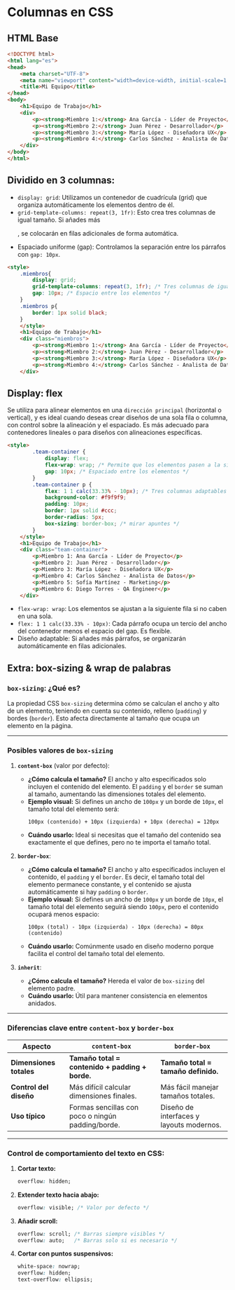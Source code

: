 # Columnas en CSS

## HTML Base
```html
<!DOCTYPE html>
<html lang="es">
<head>
    <meta charset="UTF-8">
    <meta name="viewport" content="width=device-width, initial-scale=1.0">
    <title>Mi Equipo</title>
</head>
<body>
    <h1>Equipo de Trabajo</h1>
    <div>
        <p><strong>Miembro 1:</strong> Ana García - Líder de Proyecto</p>
        <p><strong>Miembro 2:</strong> Juan Pérez - Desarrollador</p>
        <p><strong>Miembro 3:</strong> María López - Diseñadora UX</p>
        <p><strong>Miembro 4:</strong> Carlos Sánchez - Analista de Datos</p>
    </div>
</body>
</html>
```

## Dividido en 3 columnas:
- `display: grid`: Utilizamos un contenedor de cuadrícula (grid) que organiza automáticamente los elementos dentro de él.
- `grid-template-columns: repeat(3, 1fr)`: Esto crea tres columnas de igual tamaño. Si añades más <p>, se colocarán en filas adicionales de forma automática.
- Espaciado uniforme (gap): Controlamos la separación entre los párrafos con `gap: 10px`.

```html
<style>
    .miembros{
        display: grid;
        grid-template-columns: repeat(3, 1fr); /* Tres columnas de igual tamaño */
        gap: 10px; /* Espacio entre los elementos */
    }
    .miembros p{
        border: 1px solid black;
    }
    </style>
    <h1>Equipo de Trabajo</h1>
    <div class="miembros">
        <p><strong>Miembro 1:</strong> Ana García - Líder de Proyecto</p>
        <p><strong>Miembro 2:</strong> Juan Pérez - Desarrollador</p>
        <p><strong>Miembro 3:</strong> María López - Diseñadora UX</p>
        <p><strong>Miembro 4:</strong> Carlos Sánchez - Analista de Datos</p>
    </div>
```

## Display: **flex**
Se utiliza para alinear elementos en una `dirección principal` (horizontal o vertical), y es ideal cuando deseas crear diseños de una sola fila o columna, con control sobre la alineación y el espaciado. Es más adecuado para contenedores lineales o para diseños con alineaciones específicas.

```html
<style>
        .team-container {
            display: flex;
            flex-wrap: wrap; /* Permite que los elementos pasen a la siguiente línea si no hay espacio */
            gap: 10px; /* Espaciado entre los elementos */
        }
        .team-container p {
            flex: 1 1 calc(33.33% - 10px); /* Tres columnas adaptables */
            background-color: #f9f9f9;
            padding: 10px;
            border: 1px solid #ccc;
            border-radius: 5px;
            box-sizing: border-box; /* mirar apuntes */
        }
    </style>
    <h1>Equipo de Trabajo</h1>
    <div class="team-container">
        <p>Miembro 1: Ana García - Líder de Proyecto</p>
        <p>Miembro 2: Juan Pérez - Desarrollador</p>
        <p>Miembro 3: María López - Diseñadora UX</p>
        <p>Miembro 4: Carlos Sánchez - Analista de Datos</p>
        <p>Miembro 5: Sofía Martínez - Marketing</p>
        <p>Miembro 6: Diego Torres - QA Engineer</p>
    </div>
```

- `flex-wrap: wrap`: Los elementos se ajustan a la siguiente fila si no caben en una sola.
- `flex: 1 1 calc(33.33% - 10px)`: Cada párrafo ocupa un tercio del ancho del contenedor menos el espacio del gap. Es flexible.
- Diseño adaptable: Si añades más párrafos, se organizarán automáticamente en filas adicionales.





## Extra: box-sizing & wrap de palabras
### **`box-sizing`**: ¿Qué es?

La propiedad CSS `box-sizing` determina cómo se calculan el ancho y alto de un elemento, teniendo en cuenta su contenido, relleno (`padding`) y bordes (`border`). Esto afecta directamente al tamaño que ocupa un elemento en la página.

---

### **Posibles valores de `box-sizing`**

1. **`content-box`** (valor por defecto):
   - **¿Cómo calcula el tamaño?** 
     El ancho y alto especificados solo incluyen el contenido del elemento. El `padding` y el `border` se suman al tamaño, aumentando las dimensiones totales del elemento.
   - **Ejemplo visual:**
     Si defines un ancho de `100px` y un borde de `10px`, el tamaño total del elemento será:
     ```
     100px (contenido) + 10px (izquierda) + 10px (derecha) = 120px
     ```
   - **Cuándo usarlo:** Ideal si necesitas que el tamaño del contenido sea exactamente el que defines, pero no te importa el tamaño total.

2. **`border-box`**:
   - **¿Cómo calcula el tamaño?**
     El ancho y alto especificados incluyen el contenido, el `padding` y el `border`. Es decir, el tamaño total del elemento permanece constante, y el contenido se ajusta automáticamente si hay `padding` o `border`.
   - **Ejemplo visual:**
     Si defines un ancho de `100px` y un borde de `10px`, el tamaño total del elemento seguirá siendo `100px`, pero el contenido ocupará menos espacio:
     ```
     100px (total) - 10px (izquierda) - 10px (derecha) = 80px (contenido)
     ```
   - **Cuándo usarlo:** Comúnmente usado en diseño moderno porque facilita el control del tamaño total del elemento.

3. **`inherit`**:
   - **¿Cómo calcula el tamaño?**
     Hereda el valor de `box-sizing` del elemento padre.
   - **Cuándo usarlo:** Útil para mantener consistencia en elementos anidados.

---

### **Diferencias clave entre `content-box` y `border-box`**

| Aspecto               | `content-box`                   | `border-box`                 |
|-----------------------|----------------------------------|------------------------------|
| **Dimensiones totales** | **Tamaño total = contenido + padding + borde.** | **Tamaño total = tamaño definido.** |
| **Control del diseño**  | Más difícil calcular dimensiones finales. | Más fácil manejar tamaños totales. |
| **Uso típico**          | Formas sencillas con poco o ningún padding/borde. | Diseño de interfaces y layouts modernos. |

---

### Control de comportamiento del texto en CSS:

1. **Cortar texto:**  
   ```css
   overflow: hidden;
   ```

2. **Extender texto hacia abajo:**  
   ```css
   overflow: visible; /* Valor por defecto */
   ```

3. **Añadir scroll:**  
   ```css
   overflow: scroll; /* Barras siempre visibles */
   overflow: auto;   /* Barras solo si es necesario */
   ```

4. **Cortar con puntos suspensivos:**  
   ```css
   white-space: nowrap;
   overflow: hidden;
   text-overflow: ellipsis;
   ```
